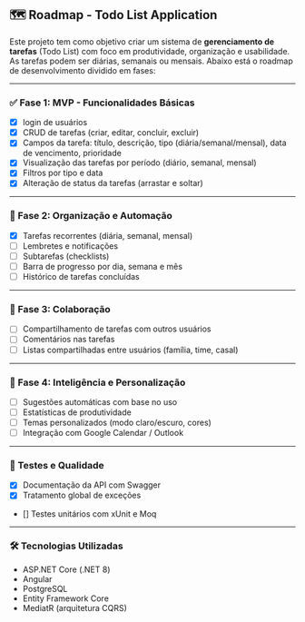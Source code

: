 ## 🗺️ Roadmap - Todo List Application

Este projeto tem como objetivo criar um sistema de **gerenciamento de tarefas** (Todo List) com foco em produtividade, organização e usabilidade. As tarefas podem ser diárias, semanais ou mensais. Abaixo está o roadmap de desenvolvimento dividido em fases:

---

### ✅ Fase 1: MVP - Funcionalidades Básicas
- [x] login de usuários
- [x] CRUD de tarefas (criar, editar, concluir, excluir)
- [x] Campos da tarefa: título, descrição, tipo (diária/semanal/mensal), data de vencimento, prioridade
- [x] Visualização das tarefas por período (diário, semanal, mensal)
- [x] Filtros por tipo e data
- [x] Alteração de status da tarefas (arrastar e soltar)
---

### 🧪 Fase 2: Organização e Automação
- [x] Tarefas recorrentes (diária, semanal, mensal)
- [ ] Lembretes e notificações
- [ ] Subtarefas (checklists)
- [ ] Barra de progresso por dia, semana e mês
- [ ] Histórico de tarefas concluídas
---

### 👥 Fase 3: Colaboração
- [ ] Compartilhamento de tarefas com outros usuários
- [ ] Comentários nas tarefas
- [ ] Listas compartilhadas entre usuários (família, time, casal)

---

### 🤖 Fase 4: Inteligência e Personalização
- [ ] Sugestões automáticas com base no uso
- [ ] Estatísticas de produtividade
- [ ] Temas personalizados (modo claro/escuro, cores)
- [ ] Integração com Google Calendar / Outlook
---

### 🧪 Testes e Qualidade
- [x] Documentação da API com Swagger
- [x] Tratamento global de exceções
- [] Testes unitários com xUnit e Moq

---

### 🛠️ Tecnologias Utilizadas
- ASP.NET Core (.NET 8)
- Angular
- PostgreSQL
- Entity Framework Core
- MediatR (arquitetura CQRS)
